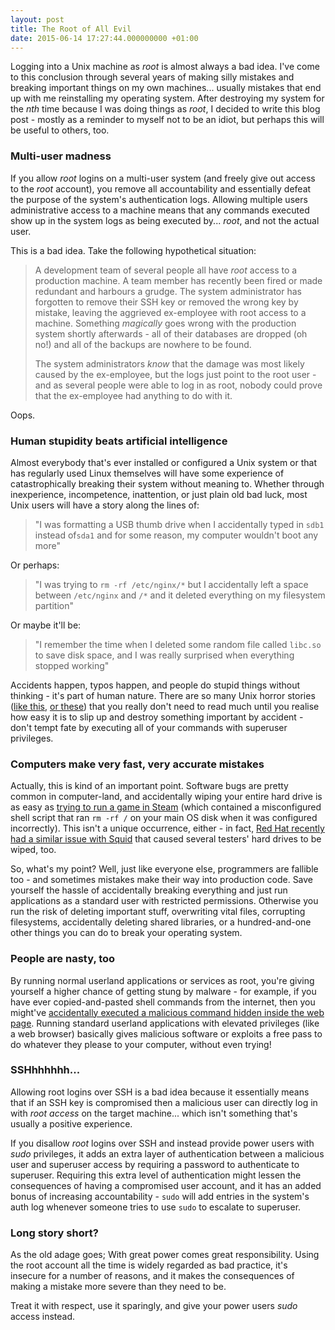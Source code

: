 ```yaml
---
layout: post
title: The Root of All Evil
date: 2015-06-14 17:27:44.000000000 +01:00
---
```


Logging into a Unix machine as *root* is almost always a bad idea. I've come to
this conclusion through several years of making silly mistakes and breaking
important things on my own machines... usually mistakes that end up with me
reinstalling my operating system. After destroying my system for the *nth* time
because I was doing things as *root*, I decided to write this blog post -
mostly as a reminder to myself not to be an idiot, but perhaps this will be
useful to others, too.

<!-- more -->

### Multi-user madness

If you allow *root* logins on a multi-user system (and freely give out access
to the *root* account), you remove all accountability and essentially defeat
the purpose of the system's authentication logs. Allowing multiple users
administrative access to a machine means that any commands executed show up in
the system logs as being executed by... *root*, and not the actual user.

This is a bad idea. Take the following hypothetical situation:

> A development team of several people all have *root* access to a production
> machine. A team member has recently been fired or made redundant and harbours
> a grudge. The system administrator has forgotten to remove their SSH key or
> removed the wrong key by mistake, leaving the aggrieved ex-employee with root
> access to a machine. Something *magically* goes wrong with the production
> system shortly afterwards - all of their databases are dropped (oh no!) and
> all of the backups are nowhere to be found.
>
> The system administrators *know* that the damage was most likely caused by
> the ex-employee, but the logs just point to the root user - and as several
> people were able to log in as root, nobody could prove that the ex-employee
> had anything to do with it.

Oops.

### Human stupidity beats artificial intelligence

Almost everybody that's ever installed or configured a Unix system or that has
regularly used Linux themselves will have some experience of catastrophically
breaking their system without meaning to. Whether through inexperience,
incompetence, inattention, or just plain old bad luck, most Unix users will
have a story along the lines of:

> "I was formatting a USB thumb drive when I accidentally typed in `sdb1`
> instead of`sda1` and for some reason, my computer wouldn't boot any more"

Or perhaps:

> "I was trying to `rm -rf /etc/nginx/*` but I accidentally left a space
> between `/etc/nginx` and `/*` and it deleted everything on my filesystem
> partition"

Or maybe it'll be:

> "I remember the time when I deleted some random file called `libc.so` to save
> disk space, and I was really surprised when everything stopped working"

Accidents happen, typos happen, and people do stupid things without thinking -
it's part of human nature. There are so many Unix horror stories ([like
this][1], [or these][2]) that you really don't need to read much until you
realise how easy it is to slip up and destroy something important by accident -
don't tempt fate by executing all of your commands with superuser privileges.

[1]: https://web.archive.org/web/20140130224140/http://web.mit.edu/bayleyw/www/notes/yak
[2]: http://www.yak.net/carmen/unix_horror.html


### Computers make very fast, very accurate mistakes

Actually, this is kind of an important point. Software bugs are pretty common
in computer-land, and accidentally wiping your entire hard drive is as easy as
[trying to run a game in Steam][3] (which contained a misconfigured shell
script that ran `rm -rf /` on your main OS disk when it was configured
incorrectly). This isn't a unique occurrence, either - in fact, [Red Hat
recently had a similar issue with Squid][4] that caused several testers' hard
drives to be wiped, too.

So, what's my point? Well, just like everyone else, programmers are fallible
too - and sometimes mistakes make their way into production code. Save yourself
the hassle of accidentally breaking everything and just run applications as a
standard user with restricted permissions. Otherwise you run the risk of
deleting important stuff, overwriting vital files, corrupting filesystems,
accidentally deleting shared libraries, or a hundred-and-one other things you
can do to break your operating system.

[3]: https://github.com/valvesoftware/steam-for-linux/issues/3671
[4]: https://bugzilla.redhat.com/show_bug.cgi?id=1202858


### People are nasty, too

By running normal userland applications or services as root, you're giving
yourself a higher chance of getting stung by malware - for example, if you have
ever copied-and-pasted shell commands from the internet, then you might've
[accidentally executed a malicious command hidden inside the web page][5].
Running standard userland applications with elevated privileges (like a web
browser) basically gives malicious software or exploits a free pass to do
whatever they please to your computer, without even trying!

[5]: http://thejh.net/misc/website-terminal-copy-paste


### SSHhhhhhh...

Allowing root logins over SSH is a bad idea because it essentially means that
if an SSH key is compromised then a malicious user can directly log in with
*root access* on the target machine... which isn't something that's usually a
positive experience.

If you disallow *root* logins over SSH and instead provide power users with
*sudo* privileges, it adds an extra layer of authentication between a malicious
user and superuser access by requiring a password to authenticate to superuser.
Requiring this extra level of authentication might lessen the consequences of
having a compromised user account, and it has an added bonus of increasing
accountability - `sudo` will add entries in the system's auth log whenever
someone tries to use `sudo` to escalate to superuser.


### Long story short?

As the old adage goes; With great power comes great responsibility. Using the
root account all the time is widely regarded as bad practice, it's insecure for
a number of reasons, and it makes the consequences of making a mistake more
severe than they need to be.

Treat it with respect, use it sparingly, and give your power users *sudo*
access instead.
